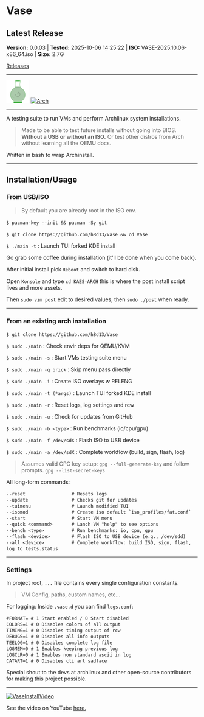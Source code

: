 # Vase

## Latest Release

**Version:** 0.0.03 | **Tested:** 2025-10-06 14:25:22 | **ISO:** VASE-2025.10.06-x86_64.iso | **Size:** 2.7G

[Releases](https://github.com/h8d13/Vase/releases/tag/ISOs)

---
<div>
    <img src="./vase.svg" alt="VaseLogo" width="60">
    <a href="https://github.com/h8d13/Vase/releases">
        <img src="https://img.shields.io/badge/Arch_Linux-v6.16.10-blue" alt="Arch">
    </a>
</div>

---

A testing suite to run VMs and perform Archlinux system installations.

> Made to be able to test future installs without going into BIOS. **Without a USB or without an ISO.**
> Or test other distros from Arch without learning all the QEMU docs.

Written in bash to wrap Archinstall.

---

## Installation/Usage

### From USB/ISO

> By default you are already root in the ISO env.

`$ pacman-key --init && pacman -Sy git`

`$ git clone https://github.com/h8d13/Vase && cd Vase`

`$ ./main -t` : Launch TUI forked KDE install

Go grab some coffee during installation (it'll be done when you come back).

After initial install pick `Reboot` and switch to hard disk.

Open `Konsole` and type `cd KAES-ARCH` this is where the post install script lives and more assets.

Then `sudo vim post` edit to desired values, then `sudo ./post` when ready.

---

### From an existing arch installation

`$ git clone https://github.com/h8d13/Vase`

`$ sudo ./main`    : Check envir deps for QEMU/KVM

`$ sudo ./main -s` : Start VMs testing suite menu

`$ sudo ./main -q brick` : Skip menu pass directly

`$ sudo ./main -i` : Create ISO overlays w RELENG

`$ sudo ./main -t (*args)` : Launch TUI forked KDE install

`$ sudo ./main -r` : Reset logs, log settings and rcw

`$ sudo ./main -u` : Check for updates from GitHub

`$ sudo ./main -b <type>` : Run benchmarks (io/cpu/gpu)

`$ sudo ./main -f /dev/sdX` : Flash ISO to USB device

`$ sudo ./main -a /dev/sdX` : Complete workflow (build, sign, flash, log) 

> Assumes valid GPG key setup: `gpg --full-generate-key` and follow prompts. `gpg --list-secret-keys`

All long-form commands:

```
--reset                 # Resets logs
--update                # Checks git for updates
--tuimenu               # Launch modified TUI
--isomod                # Create iso default `iso_profiles/fat.conf`
--start                 # Start VM menu
--quick <command>       # Lanch VM "help" to see options
--bench <type>          # Run benchmarks: io, cpu, gpu
--flash <device>        # Flash ISO to USB device (e.g., /dev/sdd)
--all <device>          # Complete workflow: build ISO, sign, flash, log to tests.status
```

---

### Settings

In project root, `...` file contains every single configuration constants.
> VM Config, paths, custom names, etc...

For logging: Inside `.vase.d` you can find `logs.conf`:
```
#FORMAT= # 1 Start enabled / 0 Start disabled
COLORS=1 # 0 Disables colors of all output
TIMING=1 # 0 Disables timing output of rcw
DEBUGS=1 # 0 Disables all info outputs
TEELOG=1 # 0 Disables complete log file
LOGMEM=0 # 1 Enables keeping previous log
LOGCLR=0 # 1 Enables non standard ascii in log
CATART=1 # 0 Disables cli art sadface
```

Special shout to the devs at archlinux and other open-source contributors for making this project possible. 

---

[![VaseInstallVideo](http://img.youtube.com/vi/j7YnkxY1mVo/0.jpg)](http://www.youtube.com/watch?v=j7YnkxY1mVo "Vase Installation Demo")

See the video on YouTube [here.](https://www.youtube.com/watch?v=j7YnkxY1mVo)
